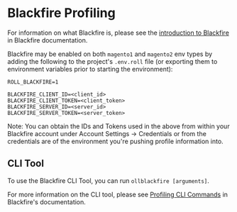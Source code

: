 # Blackfire Profiling

For information on what Blackfire is, please see the [introduction to Blackfire](https://blackfire.io/docs/introduction) in Blackfire documentation.

Blackfire may be enabled on both `magento1` and `magento2` env types by adding the following to the project's `.env.roll` file (or exporting them to environment variables prior to starting the environment):

```
ROLL_BLACKFIRE=1

BLACKFIRE_CLIENT_ID=<client_id>
BLACKFIRE_CLIENT_TOKEN=<client_token>
BLACKFIRE_SERVER_ID=<server_id>
BLACKFIRE_SERVER_TOKEN=<server_token>
```

Note: You can obtain the IDs and Tokens used in the above from within your Blackfire account under Account Settings -> Credentials or from the credentials are of the environment you're pushing profile information into.

## CLI Tool

To use the Blackfire CLI Tool, you can run `ollblackfire [arguments]`.

For more information on the CLI tool, please see [Profiling CLI Commands](https://blackfire.io/docs/cookbooks/profiling-cli) in Blackfire's documentation. 

